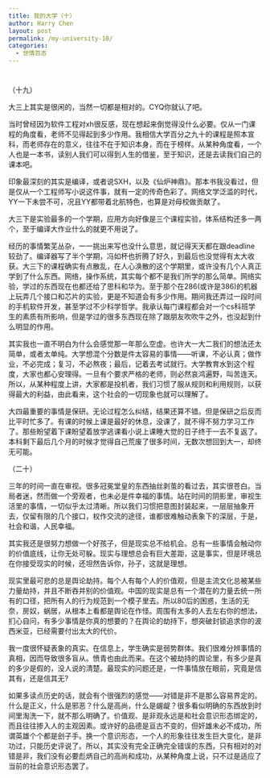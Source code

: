 ```yaml
---
title: 我的大学（十）
author: Harry Chen
layout: post
permalink: /my-university-10/
categories:
  - 世情百态
---
```

# 

（十九）

大三上其实是很闲的，当然一切都是相对的。CYQ你就认了吧。

当时曾经因为软件工程对xh很反感，现在想起来倒觉得没什么必要。仅从一门课程的角度看，老师不见得起到多少作用。我相信大学百分之九十的课程是照本宣科，而老师存在的意义，往往不在于知识本身，而在于榜样。从某种角度看，一个人也是一本书，读别人我们可以得到人生的借鉴，至于知识，还是去读我们自己的课本吧。

印象最深刻的其实是编译，或者说SXH，以及《仙炉神鼎》。那本书我没看过，但是仅从一个工程师写小说这件事，就有一定的传奇色彩了。网络文学泛滥的时代，YY一下未尝不可，况且YY都带着北航特色，也算是对母校做贡献了。

大三下是实验最多的一个学期，应用方向好像是三个课程实验，体系结构还多一两个，至于编译大作业什么的就更不用说了。

经历的事情繁芜丛杂，一一挑出来写也没什么意思，就记得天天都在跟deadline较劲了。编译器写了半个学期，冯如杯也折腾了好久，到最后也没觉得有太大收获。大三下的课程确实有点散乱，在人心涣散的这个学期里，或许没有几个人真正学到了什么东西。网络，操作系统，其实每个都不是我们所学的那么简单。网络实验，学过的东西现在也都还给了思科和华为。至于那个在286(或许是386)的机器上玩弄几个接口和芯片的实验，更是不知道会有多少作用。期间我还弄过一段时间的手机软件开发，甚至学过不少科学哲学。我承认每门课程都会对一个cs科班学生的素质有所影响，但是学过的很多东西现在除了跟朋友吹吹牛之外，也没起到什么明显的作用。

其实我也一直不明白为什么会感觉那一年那么空虚。也许大一大二我们的想法还太简单，或者太单纯。大学想混个分数是件太容易的事情——听课，不必认真；做作业，不必完成；复习，不必熬夜；最后，记着去考试就行。大学教育水到这个程度，大家也都心安理得。一旦有个要求严格的老师，则必然哀鸿遍野，叫苦连天。所以，从某种程度上讲，大家都是投机者，我们习惯了服从规则和利用规则，以获得最大的利益，由此看来，这个社会的一切现象也就可以理解了。

大四最重要的事情是保研。无论过程怎么纠结，结果还算不错。但是保研之后反而比平时忙多了。有课的时候上课是最好的休息，没课了，就不得不努力学习工作了。那些盼望着下课盼望着放学逃课看小说上课睡大觉的日子终于一去不复返了。本科剩下最后几个月的时候才觉得自己荒废了很多时间，无数次想回到大一，却终无可能。

（二十）

三年的时间一直在审视。很多冠冕堂皇的东西抽丝剥茧的看过去，其实很苍白。当局者迷，然而做一个旁观者，也未必是件幸福的事情。站在时间的阴影里，审视生活里的事情，一切似乎太过清晰。所以我们习惯把意图封装起来，一层层抽象开去，仅留有限的几个接口，权作交流的途径，谁都很难触动表象下的深层，于是，社会和谐，人民幸福。

其实我还是很努力想做一个好孩子，但是现实总不给机会。总有一些事情会触动你的价值底线，让你无处可躲。现实与理想总会有巨大差距，这是事实，但是环境总在你接受现实的时候，还坦然告诉你，孙子，这就是理想。

现实里最可悲的总是舆论劫持。每个人有每个人的价值观，但是主流文化总被某些力量劫持，并且不断吞并别的价值观。中国的现实是总有一个潜在的力量去统一所有的口径，把所有人的行为规范到一个模子里去。所以80后的困惑，生活的无奈，房奴，蜗居，从根本上看都是舆论在作怪。周围有太多的人去左右你的想法，扪心自问，有多少事情是你真的想要的？在舆论的劫持下，想突破封锁追求你的波西米亚，已经需要付出太大的代价。

我一度很怀疑表象的真实。在信息上，学生确实是弱势群体。我们很难分辨事情的真相，因而导致很多盲从。愤青也由此而来。在这个被劫持的舆论里，有多少是真的多少是假的，没人说的清楚。最现实的问题还是，一件事情放在眼前，究竟是信其有，还是信其无?

如果多读点历史的话，就会有个很强烈的感觉——对错是非不是那么容易界定的。什么是正义，什么是邪恶？什么是高尚，什么是龌龊？很多看似明确的东西放到时间里淘洗一下，就不那么明确了。价值观、是非观永远是和社会意识形态绑定的，而且往往掺入人的主观因素。或许好的品德是亘古不变的，但奸雄未必不成功，所谓英雄个个都是刽子手。换一个意识形态，一个人的形象往往发生巨大变化，是非功过，只能历史评说了。所以，其实没有完全正确完全错误的东西，只有相对的对错是非，我们没有必要彪炳自己的高尚和成功，从某种角度上说，只不过是适应了当前的社会意识形态罢了。